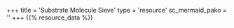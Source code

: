 +++
title = 'Substrate Molecule Sieve'
type = 'resource'
sc_mermaid_pako = ''
+++
{{% resource_data %}}